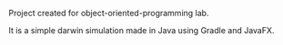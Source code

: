 Project created for object-oriented-programming lab.

It is a simple darwin simulation made in Java using Gradle and JavaFX.
